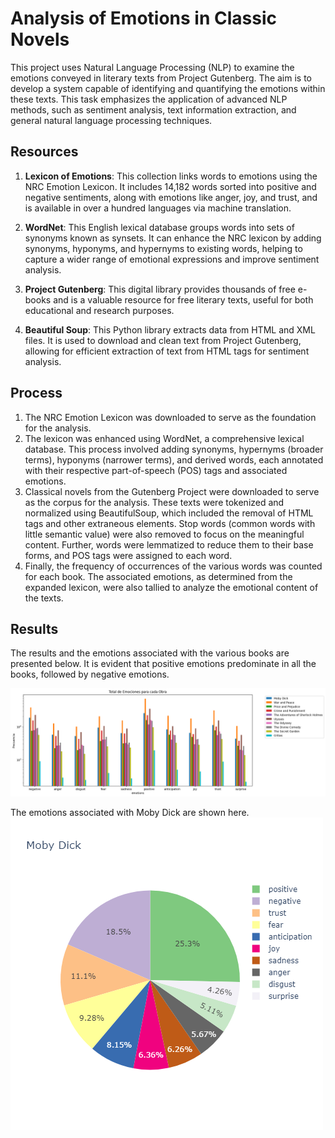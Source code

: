 # Analysis of Emotions in Classic Novels
This project uses Natural Language Processing (NLP) to examine the emotions conveyed in literary texts from Project Gutenberg. The aim is to develop a system capable of identifying and quantifying the emotions within these texts. This task emphasizes the application of advanced NLP methods, such as sentiment analysis, text information extraction, and general natural language processing techniques.

## Resources

1. **Lexicon of Emotions**: This collection links words to emotions using the NRC Emotion Lexicon. It includes 14,182 words sorted into positive and negative sentiments, along with emotions like anger, joy, and trust, and is available in over a hundred languages via machine translation.

2. **WordNet**: This English lexical database groups words into sets of synonyms known as synsets. It can enhance the NRC lexicon by adding synonyms, hyponyms, and hypernyms to existing words, helping to capture a wider range of emotional expressions and improve sentiment analysis.

3. **Project Gutenberg**: This digital library provides thousands of free e-books and is a valuable resource for free literary texts, useful for both educational and research purposes.

4. **Beautiful Soup**: This Python library extracts data from HTML and XML files. It is used to download and clean text from Project Gutenberg, allowing for efficient extraction of text from HTML tags for sentiment analysis.

## Process

1. The NRC Emotion Lexicon was downloaded to serve as the foundation for the analysis.
2. The lexicon was enhanced using WordNet, a comprehensive lexical database. This process involved adding synonyms, hypernyms (broader terms), hyponyms (narrower terms), and derived words, each annotated with their respective part-of-speech (POS) tags and associated emotions.
3. Classical novels from the Gutenberg Project were downloaded to serve as the corpus for the analysis. These texts were tokenized and normalized using BeautifulSoup, which included the removal of HTML tags and other extraneous elements. Stop words (common words with little semantic value) were also removed to focus on the meaningful content. Further, words were lemmatized to reduce them to their base forms, and POS tags were assigned to each word.
4. Finally, the frequency of occurrences of the various words was counted for each book. The associated emotions, as determined from the expanded lexicon, were also tallied to analyze the emotional content of the texts.

## Results

The results and the emotions associated with the various books are presented below. It is evident that positive emotions predominate in all the books, followed by negative emotions.

![](Images/img2.png)

The emotions associated with Moby Dick are shown here.
![](Images/img1.png)